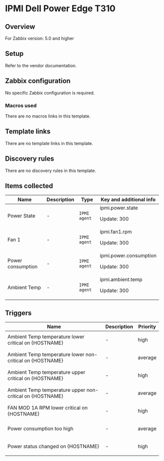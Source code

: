 # IPMI Dell Power Edge T310

## Overview

For Zabbix version: 5.0 and higher

## Setup

Refer to the vendor documentation.

## Zabbix configuration

No specific Zabbix configuration is required.

### Macros used

There are no macros links in this template.

## Template links

There are no template links in this template.

## Discovery rules

There are no discovery rules in this template.

## Items collected

|Name|Description|Type|Key and additional info|
|----|-----------|----|----|
|Power State|<p>-</p>|`IPMI agent`|ipmi.power.state<p>Update: 300</p>|
|Fan 1|<p>-</p>|`IPMI agent`|ipmi.fan1.rpm<p>Update: 300</p>|
|Power consumption|<p>-</p>|`IPMI agent`|ipmi.power.consumption<p>Update: 300</p>|
|Ambient Temp|<p>-</p>|`IPMI agent`|ipmi.ambient.temp<p>Update: 300</p>|
## Triggers

|Name|Description|Priority|
|----|-----------|----|
|Ambient Temp temperature lower critical on {HOSTNAME}|<p>-</p>|high|
|Ambient Temp temperature lower non-critical on {HOSTNAME}|<p>-</p>|average|
|Ambient Temp temperature upper critical on {HOSTNAME}|<p>-</p>|high|
|Ambient Temp temperature upper non-critical on {HOSTNAME}|<p>-</p>|average|
|FAN MOD 1A RPM lower critical on {HOSTNAME}|<p>-</p>|high|
|Power consumption too high|<p>-</p>|average|
|Power status changed on {HOSTNAME}|<p>-</p>|high|

